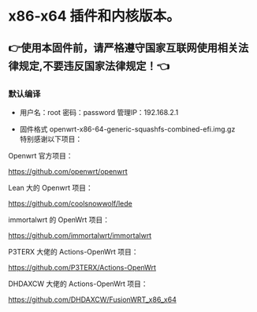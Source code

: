 # x86-x64 插件和内核版本。
## 👉使用本固件前，请严格遵守国家互联网使用相关法律规定,不要违反国家法律规定！👈
### 默认编译  
- 用户名：root 密码：password  管理IP：192.168.2.1

- 固件格式 openwrt-x86-64-generic-squashfs-combined-efi.img.gz  
特别感谢以下项目：

Openwrt 官方项目：

<https://github.com/openwrt/openwrt>

Lean 大的 Openwrt 项目：

<https://github.com/coolsnowwolf/lede>

immortalwrt 的 OpenWrt 项目：

<https://github.com/immortalwrt/immortalwrt>

P3TERX 大佬的 Actions-OpenWrt 项目：

<https://github.com/P3TERX/Actions-OpenWrt>

DHDAXCW 大佬的 Actions-OpenWrt 项目：

https://github.com/DHDAXCW/FusionWRT_x86_x64
